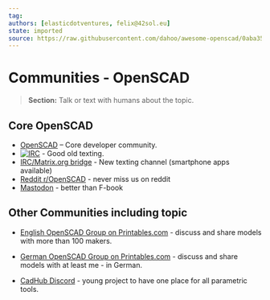 ```yaml
---
tag:
authors: [elasticdotventures, felix@42sol.eu]
state: imported
source: https://raw.githubusercontent.com/dahoo/awesome-openscad/0aba35f98a11cb72406a04e7a3ed599bf5a1cf1d/README.md
---
```


# Communities - OpenSCAD


> **Section:**
> Talk or text with humans about the topic.

## Core OpenSCAD
- [OpenSCAD](https://github.com/openscad/openscad) – Core developer community.
- [![IRC](https://kiwiirc.com/buttons/irc.libera.chat/openscad.png)](https://kiwiirc.com/client/irc.libera.chat/#openscad) - Good old texting.
- [IRC/Matrix.org bridge](https://matrix.to/#/#openscad:libera.chat) - New texting channel (smartphone apps available)
- [Reddit r/OpenSCAD](https://reddit.com/r/openscad) - never miss us on reddit
- [Mastodon](https://mastodon.social/web/tags/openscad) - better than F-book

## Other Communities including topic

- [English OpenSCAD Group on Printables.com](https://www.printables.com/group/openscad-NZojD6R/comments) - discuss and share models with more than 100 makers.
- [German OpenSCAD Group on Printables.com](https://www.printables.com/group/openscadgerman-deutsch-eQ3qjPR/comments) - discuss and share models with at least me - in German.

- [CadHub Discord](https://cadhub.xyz/) - young project to have one place for all parametric tools.
